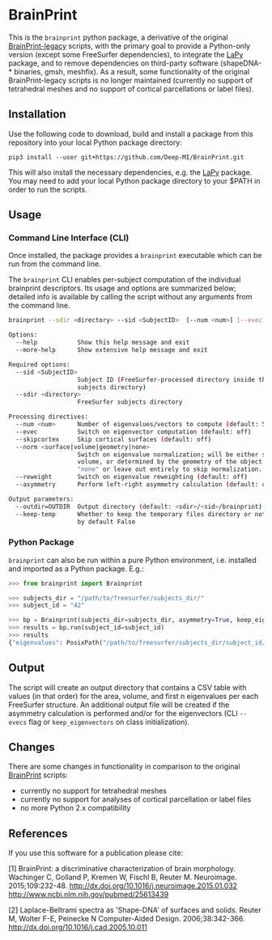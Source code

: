 # BrainPrint

This is the `brainprint` python package, a derivative of the original
[BrainPrint-legacy](https://github.com/Deep-MI/BrainPrint-legacy) scripts,
with the primary goal to provide a Python-only version (except some FreeSurfer dependencies), to integrate the [LaPy](https://github.com/Deep-MI/LaPy) package, and to remove dependencies on third-party software (shapeDNA-* binaries, gmsh, meshfix). As a result, some functionality of the
original BrainPrint-legacy scripts is no longer maintained (currently no
support of tetrahedral meshes and no support of cortical parcellations or
label files).

## Installation

Use the following code to download, build and install a package from this
repository into your local Python package directory:

`pip3 install --user git+https://github.com/Deep-MI/BrainPrint.git`

This will also install the necessary dependencies, e.g. the [LaPy](https://github.com/Deep-MI/LaPy)
package. You may need to add your local Python package directory to your $PATH
in order to run the scripts.

## Usage
### Command Line Interface (CLI)

Once installed, the package provides a `brainprint` executable which can be run from the command line.

The `brainprint` CLI enables per-subject computation of the individual brainprint descriptors. Its usage and options are summarized below;
detailed info is available by calling the script without any arguments from the command line.

```sh
brainprint --sdir <directory> --sid <SubjectID>  [--num <num>] [--evec] [--skipcortex] [--norm <surface|volume|geometry|none> ] [--reweight] [--asymmetry] [--outdir <directory>] [--help] [--more-help]

Options:
  --help           Show this help message and exit
  --more-help      Show extensive help message and exit

Required options:
  --sid <SubjectID>
                   Subject ID (FreeSurfer-processed directory inside the
                   subjects directory)
  --sdir <directory>
                   FreeSurfer subjects directory

Processing directives:
  --num <num>      Number of eigenvalues/vectors to compute (default: 50)
  --evec           Switch on eigenvector computation (default: off)
  --skipcortex     Skip cortical surfaces (default: off)
  --norm <surface|volume|geometry|none>
                   Switch on eigenvalue normalization; will be either surface,
                   volume, or determined by the geometry of the object. Use
                   "none" or leave out entirely to skip normalization.
  --reweight       Switch on eigenvalue reweighting (default: off)
  --asymmetry      Perform left-right asymmetry calculation (default: off)

Output parameters:
  --outdir=OUTDIR  Output directory (default: <sdir>/<sid>/brainprint)
  --keep-temp      Whether to keep the temporary files directory or not
                   by default False
```

### Python Package

`brainprint` can also be run within a pure Python environment, i.e. installed and imported as a Python package. E.g.:

```python
>>> from brainprint import Brainprint

>>> subjects_dir = "/path/to/freesurfer/subjects_dir/"
>>> subject_id = "42"

>>> bp = Brainprint(subjects_dir=subjects_dir, asymmetry=True, keep_eigenvectors=True)
>>> results = bp.run(subject_id=subject_id)
>>> results
{"eigenvalues": PosixPath("/path/to/freesurfer/subjects_dir/subject_id/brainprint/subject_id.brainprint.csv"), "eigenvectors": PosixPath("/path/to/freesurfer/subjects_dir/subject_id/brainprint/eigenvectors"), "distances": PosixPath("/path/to/freesurfer/subjects_dir/subject_id/brainprint/subject_id.brainprint.asymmetry.csv")}
```

## Output

The script will create an output directory that contains a CSV table with
values (in that order) for the area, volume, and first n eigenvalues per each
FreeSurfer structure. An additional output file will be created if the
asymmetry calculation is performed and/or for the eigenvectors (CLI `--evecs` flag or `keep_eigenvectors` on class initialization).

## Changes

There are some changes in functionality in comparison to the original [BrainPrint](https://github.com/Deep-MI/BrainPrint-legacy)
scripts:

- currently no support for tetrahedral meshes
- currently no support for analyses of cortical parcellation or label files
- no more Python 2.x compatibility

## References

If you use this software for a publication please cite:

[1] BrainPrint: a discriminative characterization of brain morphology. Wachinger C, Golland P, Kremen W, Fischl B, Reuter M. Neuroimage. 2015;109:232-48. http://dx.doi.org/10.1016/j.neuroimage.2015.01.032 http://www.ncbi.nlm.nih.gov/pubmed/25613439

[2] Laplace-Beltrami spectra as 'Shape-DNA' of surfaces and solids. Reuter M, Wolter F-E, Peinecke N Computer-Aided Design. 2006;38:342-366. http://dx.doi.org/10.1016/j.cad.2005.10.011
